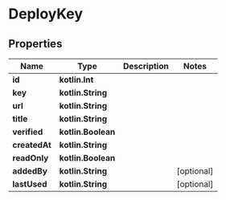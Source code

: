 
# DeployKey

## Properties
Name | Type | Description | Notes
------------ | ------------- | ------------- | -------------
**id** | **kotlin.Int** |  | 
**key** | **kotlin.String** |  | 
**url** | **kotlin.String** |  | 
**title** | **kotlin.String** |  | 
**verified** | **kotlin.Boolean** |  | 
**createdAt** | **kotlin.String** |  | 
**readOnly** | **kotlin.Boolean** |  | 
**addedBy** | **kotlin.String** |  |  [optional]
**lastUsed** | **kotlin.String** |  |  [optional]



